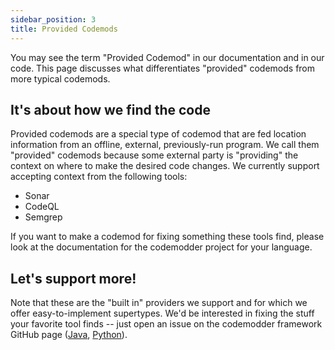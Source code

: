 ```yaml
---
sidebar_position: 3
title: Provided Codemods 
---
```


You may see the term "Provided Codemod" in our documentation and in our code. This page discusses what differentiates "provided" codemods from more typical codemods.

## It's about how we find the code

Provided codemods are a special type of codemod that are fed location information from an offline, external, previously-run program. We call them "provided" codemods because some external party is "providing" the context on where to make the desired  code changes. We currently support accepting context from the following tools:

* Sonar
* CodeQL
* Semgrep

If you want to make a codemod for fixing something these tools find, please look at the documentation for the codemodder project for your language. 

## Let's support more!

Note that these are the "built in" providers we support and for which we offer easy-to-implement supertypes. We'd be interested in fixing the stuff your favorite tool finds -- just open an issue on the codemodder framework GitHub page ([Java](https://github.com/pixee/codemodder-java/issues), [Python](https://github.com/pixee/codemodder-python/issues)).